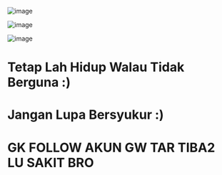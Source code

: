 ![image](https://user-images.githubusercontent.com/73192109/198819888-8dc12085-fcbc-4d59-9089-da2582f2521c.png)

![image](https://user-images.githubusercontent.com/73192109/198820038-71b6f160-712c-4946-8a0d-90f44e85f559.png)

![image](https://user-images.githubusercontent.com/73192109/198822639-470730c4-c842-47eb-a939-8c3878550afe.png)


# Tetap Lah Hidup Walau  Tidak Berguna :)

# Jangan Lupa Bersyukur :)

# GK FOLLOW AKUN GW TAR TIBA2 LU SAKIT BRO
